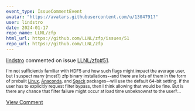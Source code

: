 ```yaml
---
event_type: IssueCommentEvent
avatar: "https://avatars.githubusercontent.com/u/1304791?"
user: lindstro
date: 2024-01-17
repo_name: LLNL/zfp
html_url: https://github.com/LLNL/zfp/issues/51
repo_url: https://github.com/LLNL/zfp
---
```


<a href='https://github.com/lindstro' target='_blank'>lindstro</a> commented on issue <a href='https://github.com/LLNL/zfp/issues/51' target='_blank'>LLNL/zfp#51</a>.

<small>I'm not sufficiently familiar with HDF5 and how such flags might impact the average user, but I suspect many (most?) zfp binary installations--and there are lots of them in the form of prebuilt [Linux](https://repology.org/project/zfp/versions), [Anaconda](https://anaconda.org/conda-forge/zfp), and [Spack](https://packages.spack.io/package.html?name=zfp) packages--will use the default 64-bit setting.  If the user has to explicitly request filter bypass, then I think allowing that would be fine.  But is there any chance that filter failure might occur at load time unbeknownst to the user?...</small>

<a href='https://github.com/LLNL/zfp/issues/51' target='_blank'>View Comment</a>
